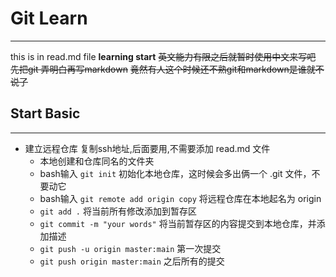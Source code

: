 # Git Learn
---
this is in read.md file 
**learning start**
~~英文能力有限之后就暂时使用中文来写吧~~
~~先把git 弄明白再写markdown~~
~~竟然有人这个时候还不熟git和markdown是谁就不说了~~

## Start Basic
---
* 建立远程仓库 复制ssh地址,后面要用,不需要添加 read.md 文件
    * 本地创建和仓库同名的文件夹
    * bash输入 `git init` 初始化本地仓库，这时候会多出俩一个 .git 文件，不要动它
    * bash输入 `git remote add origin copy` 将远程仓库在本地起名为 origin
    * `git add .` 将当前所有修改添加到暂存区
    * `git commit -m "your words"` 将当前暂存区的内容提交到本地仓库，并添加描述
    * `git push -u origin master:main` 第一次提交
    * `git push origin master:main` 之后所有的提交

